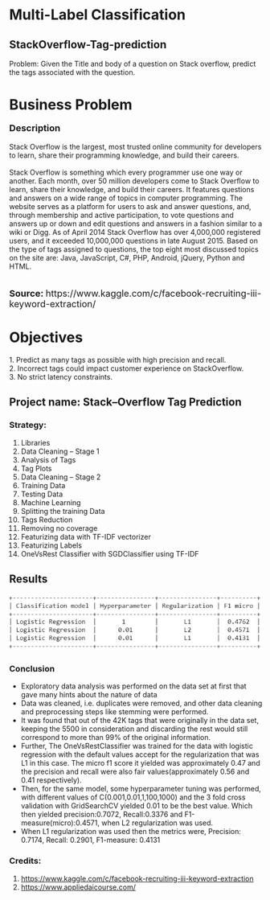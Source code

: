 # Multi-Label Classification

## StackOverflow-Tag-prediction

Problem: Given the Title and body of a question on Stack overflow, predict the tags associated with the question.

<h1>Business Problem </h1>
<p style='font-size:18px'><b> Description </b></p>
<p>
Stack Overflow is the largest, most trusted online community for developers to learn, share their programming knowledge, and build their careers.<br />
<br />
Stack Overflow is something which every programmer use one way or another. Each month, over 50 million developers come to Stack Overflow to learn, share their knowledge, and build their careers. It features questions and answers on a wide range of topics in computer programming. The website serves as a platform for users to ask and answer questions, and, through membership and active participation, to vote questions and answers up or down and edit questions and answers in a fashion similar to a wiki or Digg. As of April 2014 Stack Overflow has over 4,000,000 registered users, and it exceeded 10,000,000 questions in late August 2015. Based on the type of tags assigned to questions, the top eight most discussed topics on the site are: Java, JavaScript, C#, PHP, Android, jQuery, Python and HTML.<br />
<br />
</p>

<p style='font-size:18px'><b> Source:  </b> https://www.kaggle.com/c/facebook-recruiting-iii-keyword-extraction/</p>

<h1> Objectives </h1>
1. Predict as many tags as possible with high precision and recall.<br>
2. Incorrect tags could impact customer experience on StackOverflow.<br>
3. No strict latency constraints.

## Project name: Stack–Overflow Tag Prediction

### Strategy:

1. Libraries
2. Data Cleaning – Stage 1
3. Analysis of Tags
4. Tag Plots
5. Data Cleaning – Stage 2
6. Training Data
7. Testing Data
8. Machine Learning
9. Splitting the training Data
10. Tags Reduction
11. Removing no coverage
12. Featurizing data with TF-IDF vectorizer
13. Featurizing Labels
14. OneVsRest Classifier with SGDClassifier using TF-IDF

## Results

![1656005355434](image/README/1656005355434.png)

### Conclusion

* Exploratory data analysis was performed on the data set at first that gave many hints about the nature of data
* Data was cleaned, i.e. duplicates were removed, and other data cleaning and preprocessing steps like stemming were performed.
* It was found that out of the 42K tags that were originally in the data set, keeping the 5500 in consideration and discarding the rest would still correspond to more than 99% of the original information.
* Further, The OneVsRestClassifier was trained for the data with logistic regression with the default values accept for the regularization that was L1 in this case. The micro f1 score it yielded was approximately 0.47 and the precision and recall were also fair values(approximately 0.56 and 0.41 respectively).
* Then, for the same model, some hyperparameter tuning was performed, with different values of C(0.001,0.01,1,100,1000) and the 3 fold cross validation with GridSearchCV yielded 0.01 to be the best value. Which then yielded precision:0.7072, Recall:0.3376 and F1-measure(micro):0.4571, when L2 regularization was used.
* When L1 regularization was used then the metrics were, Precision: 0.7174, Recall: 0.2901, F1-measure: 0.4131

### Credits:

1. https://www.kaggle.com/c/facebook-recruiting-iii-keyword-extraction
2. https://www.appliedaicourse.com/
